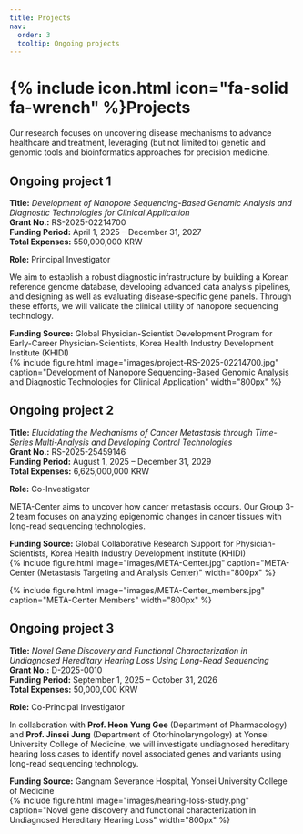 ```yaml
---
title: Projects
nav:
  order: 3
  tooltip: Ongoing projects
---
```


# {% include icon.html icon="fa-solid fa-wrench" %}Projects

Our research focuses on uncovering disease mechanisms to advance healthcare and treatment, leveraging (but not limited to) genetic and genomic tools and bioinformatics approaches for precision medicine.

## Ongoing project 1

  **Title:** *Development of Nanopore Sequencing-Based Genomic Analysis and Diagnostic Technologies for Clinical Application*  
  **Grant No.:** RS-2025-02214700  
  **Funding Period:** April 1, 2025 – December 31, 2027  
  **Total Expenses:** 550,000,000 KRW
  
  **Role:** Principal Investigator

We aim to establish a robust diagnostic infrastructure by building a Korean reference genome database, developing advanced data analysis pipelines, and designing as well as evaluating disease-specific gene panels. Through these efforts, we will validate the clinical utility of nanopore sequencing technology.
  
  **Funding Source:**  Global Physician-Scientist Development Program for Early-Career Physician-Scientists, Korea Health Industry Development Institute (KHIDI)  
{%
  include figure.html
  image="images/project-RS-2025-02214700.jpg"
  caption="Development of Nanopore Sequencing-Based Genomic Analysis and Diagnostic Technologies for Clinical Application"
  width="800px"
%}

## Ongoing project 2

  **Title:** *Elucidating the Mechanisms of Cancer Metastasis through Time-Series Multi-Analysis and Developing Control Technologies*  
  **Grant No.:** RS-2025-25459146  
  **Funding Period:** August 1, 2025 – December 31, 2029  
  **Total Expenses:** 6,625,000,000 KRW
  
  **Role:** Co-Investigator


META-Center aims to uncover how cancer metastasis occurs. Our Group 3-2 team focuses on analyzing epigenomic changes in cancer tissues with long-read sequencing technologies.
  
  **Funding Source:**  Global Collaborative Research Support for Physician-Scientists, Korea Health Industry Development Institute (KHIDI)  
{% include figure.html
   image="images/META-Center.jpg"
   caption="META-Center (Metastasis Targeting and Analysis Center)"
   width="800px"
%}

{% include figure.html
   image="images/META-Center_members.jpg"
   caption="META-Center Members"
   width="800px"
%}

## Ongoing project 3

  **Title:** *Novel Gene Discovery and Functional Characterization in Undiagnosed Hereditary Hearing Loss Using Long-Read Sequencing*  
  **Grant No.:** D-2025-0010  
  **Funding Period:** September 1, 2025 – October 31, 2026  
  **Total Expenses:** 50,000,000 KRW
  
  **Role:** Co-Principal Investigator

In collaboration with **Prof. Heon Yung Gee** (Department of Pharmacology) and **Prof. Jinsei Jung** (Department of Otorhinolaryngology) at Yonsei University College of Medicine, we will investigate undiagnosed hereditary hearing loss cases to identify novel associated genes and variants using long-read sequencing technology.

  **Funding Source:**  Gangnam Severance Hospital, Yonsei University College of Medicine  
{% include figure.html
   image="images/hearing-loss-study.png"
   caption="Novel gene discovery and functional characterization in Undiagnosed Hereditary Hearing Loss"
   width="800px"
%}
